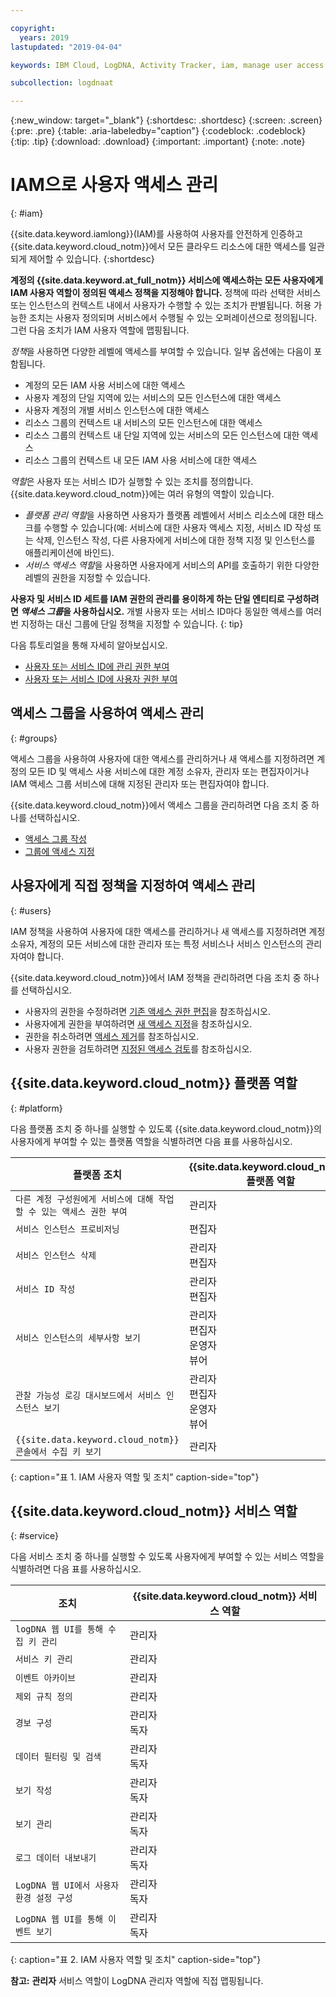```yaml
---

copyright:
  years: 2019
lastupdated: "2019-04-04"

keywords: IBM Cloud, LogDNA, Activity Tracker, iam, manage user access

subcollection: logdnaat

---
```


{:new_window: target="_blank"}
{:shortdesc: .shortdesc}
{:screen: .screen}
{:pre: .pre}
{:table: .aria-labeledby="caption"}
{:codeblock: .codeblock}
{:tip: .tip}
{:download: .download}
{:important: .important}
{:note: .note}

 
# IAM으로 사용자 액세스 관리
{: #iam}

{{site.data.keyword.iamlong}}(IAM)를 사용하여 사용자를 안전하게 인증하고 {{site.data.keyword.cloud_notm}}에서 모든 클라우드 리소스에 대한 액세스를 일관되게 제어할 수 있습니다. 
{:shortdesc}

**계정의 {{site.data.keyword.at_full_notm}} 서비스에 액세스하는 모든 사용자에게 IAM 사용자 역할이 정의된 액세스 정책을 지정해야 합니다.** 정책에 따라 선택한 서비스 또는 인스턴스의 컨텍스트 내에서 사용자가 수행할 수 있는 조치가 판별됩니다. 허용 가능한 조치는 사용자 정의되며 서비스에서 수행될 수 있는 오퍼레이션으로 정의됩니다. 그런 다음 조치가 IAM 사용자 역할에 맵핑됩니다.

*정책*을 사용하면 다양한 레벨에 액세스를 부여할 수 있습니다. 일부 옵션에는 다음이 포함됩니다. 

* 계정의 모든 IAM 사용 서비스에 대한 액세스
* 사용자 계정의 단일 지역에 있는 서비스의 모든 인스턴스에 대한 액세스
* 사용자 계정의 개별 서비스 인스턴스에 대한 액세스
* 리소스 그룹의 컨텍스트 내 서비스의 모든 인스턴스에 대한 액세스
* 리소스 그룹의 컨텍스트 내 단일 지역에 있는 서비스의 모든 인스턴스에 대한 액세스
* 리소스 그룹의 컨텍스트 내 모든 IAM 사용 서비스에 대한 액세스

*역할*은 사용자 또는 서비스 ID가 실행할 수 있는 조치를 정의합니다. {{site.data.keyword.cloud_notm}}에는 여러 유형의 역할이 있습니다.

* *플랫폼 관리 역할*을 사용하면 사용자가 플랫폼 레벨에서 서비스 리소스에 대한 태스크를 수행할 수 있습니다(예: 서비스에 대한 사용자 액세스 지정, 서비스 ID 작성 또는 삭제, 인스턴스 작성, 다른 사용자에게 서비스에 대한 정책 지정 및 인스턴스를 애플리케이션에 바인드).
* *서비스 액세스 역할*을 사용하면 사용자에게 서비스의 API를 호출하기 위한 다양한 레벨의 권한을 지정할 수 있습니다.

**사용자 및 서비스 ID 세트를 IAM 권한의 관리를 용이하게 하는 단일 엔티티로 구성하려면 *액세스 그룹*을 사용하십시오.** 개별 사용자 또는 서비스 ID마다 동일한 액세스를 여러 번 지정하는 대신 그룹에 단일 정책을 지정할 수 있습니다.
{: tip}

다음 튜토리얼을 통해 자세히 알아보십시오.
* [사용자 또는 서비스 ID에 관리 권한 부여](/docs/services/Activity-Tracker-with-LogDNA?topic=logdnaat-iam_manage_events#iam_manage_events)
* [사용자 또는 서비스 ID에 사용자 권한 부여](/docs/services/Activity-Tracker-with-LogDNA?topic=logdnaat-iam_view_events#iam_view_events)

## 액세스 그룹을 사용하여 액세스 관리
{: #groups}

액세스 그룹을 사용하여 사용자에 대한 액세스를 관리하거나 새 액세스를 지정하려면 계정의 모든 ID 및 액세스 사용 서비스에 대한 계정 소유자, 관리자 또는 편집자이거나 IAM 액세스 그룹 서비스에 대해 지정된 관리자 또는 편집자여야 합니다. 

{{site.data.keyword.cloud_notm}}에서 액세스 그룹을 관리하려면 다음 조치 중 하나를 선택하십시오.

* [액세스 그룹 작성](/docs/iam?topic=iam-groups#create_ag)
* [그룹에 액세스 지정](/docs/iam?topic=iam-groups#access_ag)


## 사용자에게 직접 정책을 지정하여 액세스 관리
{: #users}

IAM 정책을 사용하여 사용자에 대한 액세스를 관리하거나 새 액세스를 지정하려면 계정 소유자, 계정의 모든 서비스에 대한 관리자 또는 특정 서비스나 서비스 인스턴스의 관리자여야 합니다. 

{{site.data.keyword.cloud_notm}}에서 IAM 정책을 관리하려면 다음 조치 중 하나를 선택하십시오.

* 사용자의 권한을 수정하려면 [기존 액세스 권한 편집](/docs/iam?topic=iam-iammanidaccser#edit_existing)을 참조하십시오.
* 사용자에게 권한을 부여하려면 [새 액세스 지정](/docs/iam?topic=iam-iammanidaccser#assign_new_access)을 참조하십시오.
* 권한을 취소하려면 [액세스 제거](/docs/iam?topic=iam-iammanidaccser#removing_access)를 참조하십시오.
* 사용자 권한을 검토하려면 [지정된 액세스 검토](/docs/iam?topic=iam-iammanidaccser#review_your_access)를 참조하십시오.



## {{site.data.keyword.cloud_notm}} 플랫폼 역할
{: #platform}

다음 플랫폼 조치 중 하나를 실행할 수 있도록 {{site.data.keyword.cloud_notm}}의 사용자에게 부여할 수 있는 플랫폼 역할을 식별하려면 다음 표를 사용하십시오.

|플랫폼 조치                                                        |{{site.data.keyword.cloud_notm}} 플랫폼 역할    | 
|-------------------------------------------------------------------------|------------------------------------------------------|
|`다른 계정 구성원에게 서비스에 대해 작업할 수 있는 액세스 권한 부여`           |관리자                                        | 
|`서비스 인스턴스 프로비저닝`                                          |편집자                            | 
|`서비스 인스턴스 삭제`                                             | 관리자 </br>편집자                            | 
|`서비스 ID 작성`                                                   | 관리자 </br>편집자                            |
|`서비스 인스턴스의 세부사항 보기`                                    | 관리자 </br>편집자 </br>운영자 </br>뷰어  | 
| `관찰 가능성 로깅 대시보드에서 서비스 인스턴스 보기`         | 관리자 </br>편집자 </br>운영자 </br>뷰어  | 
| `{{site.data.keyword.cloud_notm}} 콘솔에서 수집 키 보기` |관리자                                        | 
{: caption="표 1. IAM 사용자 역할 및 조치" caption-side="top"}



## {{site.data.keyword.cloud_notm}} 서비스 역할
{: #service}

다음 서비스 조치 중 하나를 실행할 수 있도록 사용자에게 부여할 수 있는 서비스 역할을 식별하려면 다음 표를 사용하십시오.

|조치                                                                 |{{site.data.keyword.cloud_notm}} 서비스 역할     | 
|-------------------------------------------------------------------------|------------------------------------------------------|
| `logDNA 웹 UI를 통해 수집 키 관리`                       |관리자                                              |
| `서비스 키 관리`                                                   |관리자                                              |
|`이벤트 아카이브`                                                        |관리자                                              |
| `제외 규칙 정의`                                                |관리자                                              |
|`경보 구성`                                                      | 관리자 </br>독자                                  | 
|`데이터 필터링 및 검색`                                                | 관리자 </br>독자                                  |
|`보기 작성`                                                          | 관리자 </br>독자                                  |
| `보기 관리`                                                          | 관리자 </br>독자                                  |
| `로그 데이터 내보내기`                                                       | 관리자 </br>독자                                  |
|`LogDNA 웹 UI에서 사용자 환경 설정 구성`                       | 관리자 </br>독자                                  |
|`LogDNA 웹 UI를 통해 이벤트 보기`                                 | 관리자 </br>독자                                  | 
{: caption="표 2. IAM 사용자 역할 및 조치" caption-side="top"}


**참고:** **관리자** 서비스 역할이 LogDNA 관리자 역할에 직접 맵핑됩니다.






